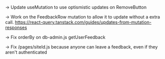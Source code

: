 -> Update useMutation to use optismistic updates on RemoveButton

-> Work on the FeedbackRow mutation to allow it to update without a extra call.
https://react-query.tanstack.com/guides/updates-from-mutation-responses

-> Fix orderBy on db-admin.js getUserFeedback

-> Fix /pages/siteId.js because anyone can leave a feedback, even if they aren't authenticated

